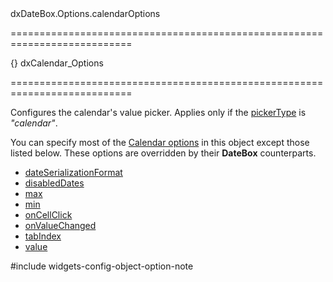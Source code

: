 <!--id-->dxDateBox.Options.calendarOptions<!--/id-->
===========================================================================
<!--default-->{}<!--/default-->
<!--type-->dxCalendar_Options<!--/type-->
===========================================================================

<!--shortDescription-->
Configures the calendar's value picker. Applies only if the [pickerType](/Documentation/ApiReference/UI_Widgets/dxDateBox/Configuration/#pickerType) is *"calendar"*.
<!--/shortDescription-->

<!--fullDescription-->
You can specify most of the [Calendar options](/Documentation/ApiReference/UI_Widgets/dxCalendar/Configuration/) in this object except those listed below. These options are overridden by their **DateBox** counterparts.

- [dateSerializationFormat](/Documentation/ApiReference/UI_Widgets/dxCalendar/Configuration/#dateSerializationFormat)
- [disabledDates](/Documentation/ApiReference/UI_Widgets/dxCalendar/Configuration/#disabledDates)
- [max](/Documentation/ApiReference/UI_Widgets/dxCalendar/Configuration/#max)
- [min](/Documentation/ApiReference/UI_Widgets/dxCalendar/Configuration/#min)
- [onCellClick](/Documentation/ApiReference/UI_Widgets/dxCalendar/Configuration/#onCellClick)
- [onValueChanged](/Documentation/ApiReference/UI_Widgets/dxCalendar/Configuration/#onValueChanged)
- [tabIndex](/Documentation/ApiReference/UI_Widgets/dxCalendar/Configuration/#tabIndex)
- [value](/Documentation/ApiReference/UI_Widgets/dxCalendar/Configuration/#value)

#include widgets-config-object-option-note
<!--/fullDescription-->
